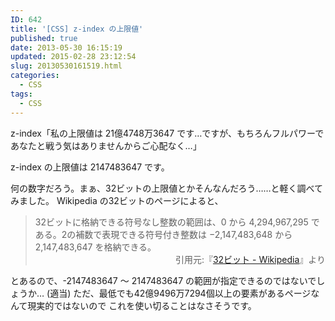```yaml
---
ID: 642
title: '[CSS] z-index の上限値'
published: true
date: 2013-05-30 16:15:19
updated: 2015-02-28 23:12:54
slug: 20130530161519.html
categories:
  - CSS
tags:
  - CSS
---
```

z-index「私の上限値は 21億4748万3647 です…ですが、もちろんフルパワーであなたと戦う気はありませんからご心配なく…」
<!--more-->
z-index の上限値は 2147483647 です。

何の数字だろう。まぁ、32ビットの上限値とかそんなんだろう……と軽く調べてみました。
Wikipedia の32ビットのページによると、
<blockquote>32ビットに格納できる符号なし整数の範囲は、0 から 4,294,967,295 である。2の補数で表現できる符号付き整数は −2,147,483,648 から 2,147,483,647 を格納できる。<div align="right">引用元:『<a href="http://ja.wikipedia.org/wiki/32%E3%83%93%E3%83%83%E3%83%88" target="_blank">32ビット - Wikipedia</a>』より</div></blockquote>
とあるので、-2147483647 ～ 2147483647 の範囲が指定できるのではないでしょうか… <span class="text-muted">(適当)</span>
ただ、最低でも42億9496万7294個以上の要素があるページなんて現実的ではないので
これを使い切ることはなさそうです。